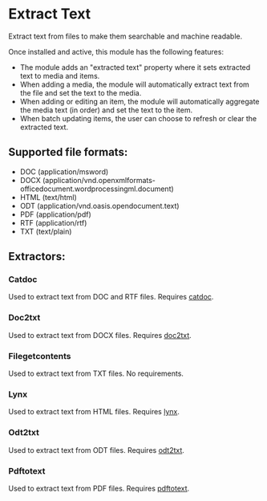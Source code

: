 # Extract Text

Extract text from files to make them searchable and machine readable.

Once installed and active, this module has the following features:

- The module adds an "extracted text" property where it sets extracted text to
  media and items.
- When adding a media, the module will automatically extract text from the file
  and set the text to the media.
- When adding or editing an item, the module will automatically aggregate the
  media text (in order) and set the text to the item.
- When batch updating items, the user can choose to refresh or clear the
  extracted text.

## Supported file formats:

- DOC (application/msword)
- DOCX (application/vnd.openxmlformats-officedocument.wordprocessingml.document)
- HTML (text/html)
- ODT (application/vnd.oasis.opendocument.text)
- PDF (application/pdf)
- RTF (application/rtf)
- TXT (text/plain)

## Extractors:

### Catdoc

Used to extract text from DOC and RTF files. Requires [catdoc](https://linux.die.net/man/1/catdoc).

### Doc2txt

Used to extract text from DOCX files. Requires [doc2txt](http://docx2txt.sourceforge.net/).

### Filegetcontents

Used to extract text from TXT files. No requirements.

### Lynx

Used to extract text from HTML files. Requires [lynx](https://linux.die.net/man/1/lynx).

### Odt2txt

Used to extract text from ODT files. Requires [odt2txt](https://linux.die.net/man/1/odt2txt).

### Pdftotext

Used to extract text from PDF files. Requires [pdftotext](https://linux.die.net/man/1/pdftotext).
